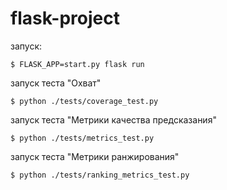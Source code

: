 # flask-project
 
запуск:
```
$ FLASK_APP=start.py flask run
```

запуск теста "Охват"
```
$ python ./tests/coverage_test.py
```


запуск теста "Метрики качества предсказания"
```
$ python ./tests/metrics_test.py
```

запуск теста "Метрики ранжирования"
```
$ python ./tests/ranking_metrics_test.py
```
